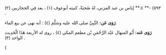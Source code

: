 ٥٩٣) -** ٤:** إياس بن عبد المزني، لهُ صُحبَةٌ، كنيته أبوعوف (١) ، يعد فِي الحجازيين (٢) .

**رَوَى عَن:** النَّبِيِّ صلى الله عليه وسَلَّمَ (٤) : أنه نهى عن بيع الماء.

**رَوَى عَنه:** أَبُو المنهال عَبْد الرَّحْمَنِ بْن مطعم المكي (٤) ، روى له الأربعة هَذَا الْحَدِيث الواحد (٣) .

(